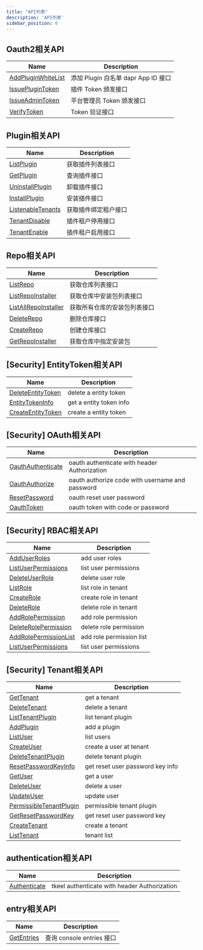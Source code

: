 ```yaml
---
title: "API列表"
description: 'API列表'
sidebar_position: 0
---
```





## Oauth2相关API

| Name |  Description | 
| ---- |  ----------- | 
| [AddPluginWhiteList](./method_AddPluginWhiteList)|  添加 Plugin 白名单 dapr App ID 接口 |
| [IssuePluginToken](./method_IssuePluginToken)|  插件 Token 颁发接口 |
| [IssueAdminToken](./method_IssueAdminToken)|  平台管理员 Token 颁发接口 |
| [VerifyToken](./method_VerifyToken)|  Token 验证接口 |


## Plugin相关API

| Name |  Description | 
| ---- |  ----------- | 
| [ListPlugin](./method_ListPlugin)|  获取插件列表接口 |
| [GetPlugin](./method_GetPlugin)|  查询插件接口 |
| [UninstallPlugin](./method_UninstallPlugin)|  卸载插件接口 |
| [InstallPlugin](./method_InstallPlugin)|  安装插件接口 |
| [ListenableTenants](./method_ListenableTenants)|  获取插件绑定租户接口 |
| [TenantDisable](./method_TenantDisable)|  插件租户停用接口 |
| [TenantEnable](./method_TenantEnable)|  插件租户启用接口 |


## Repo相关API

| Name |  Description | 
| ---- |  ----------- | 
| [ListRepo](./method_ListRepo)|  获取仓库列表接口 |
| [ListRepoInstaller](./method_ListRepoInstaller)|  获取仓库中安装包列表接口 |
| [ListAllRepoInstaller](./method_ListAllRepoInstaller)|  获取所有仓库的安装包列表接口 |
| [DeleteRepo](./method_DeleteRepo)|  删除仓库接口 |
| [CreateRepo](./method_CreateRepo)|  创建仓库接口 |
| [GetRepoInstaller](./method_GetRepoInstaller)|  获取仓库中指定安装包 |


## [Security] EntityToken相关API

| Name |  Description | 
| ---- |  ----------- | 
| [DeleteEntityToken](./method_DeleteEntityToken)|  delete a entity token |
| [EntityTokenInfo](./method_EntityTokenInfo)|  get a entity token info |
| [CreateEntityToken](./method_CreateEntityToken)|  create a entity token |


## [Security] OAuth相关API

| Name |  Description | 
| ---- |  ----------- | 
| [OauthAuthenticate](./method_OauthAuthenticate)|  oauth authenticate with header Authorization |
| [OauthAuthorize](./method_OauthAuthorize)|  oauth authorize code with username and password |
| [ResetPassword](./method_ResetPassword)|  oauth reset user password |
| [OauthToken](./method_OauthToken)|  oauth token with code or password |


## [Security] RBAC相关API

| Name |  Description | 
| ---- |  ----------- | 
| [AddUserRoles](./method_AddUserRoles)|  add user roles  |
| [ListUserPermissions](./method_ListUserPermissions)|  list user permissions  |
| [DeleteUserRole](./method_DeleteUserRole)|  delete user role  |
| [ListRole](./method_ListRole)|  list role in tenant  |
| [CreateRole](./method_CreateRole)|  create role in tenant  |
| [DeleteRole](./method_DeleteRole)|  delete role in tenant  |
| [AddRolePermission](./method_AddRolePermission)|  add role permission  |
| [DeleteRolePermission](./method_DeleteRolePermission)|  delete role permission  |
| [AddRolePermissionList](./method_AddRolePermissionList)|  add role permission list |
| [ListUserPermissions](./method_ListUserPermissions)|  list user permissions  |


## [Security] Tenant相关API

| Name |  Description | 
| ---- |  ----------- | 
| [GetTenant](./method_GetTenant)|  get a tenant |
| [DeleteTenant](./method_DeleteTenant)|  delete a tenant |
| [ListTenantPlugin](./method_ListTenantPlugin)|  list tenant plugin |
| [AddPlugin](./method_AddPlugin)|  add a plugin |
| [ListUser](./method_ListUser)|  list users |
| [CreateUser](./method_CreateUser)|  create a  user at tenant |
| [DeleteTenantPlugin](./method_DeleteTenantPlugin)|  delete tenant plugin |
| [ResetPasswordKeyInfo](./method_ResetPasswordKeyInfo)|  get reset user password key info |
| [GetUser](./method_GetUser)|  get a  user |
| [DeleteUser](./method_DeleteUser)|  delete a user |
| [UpdateUser](./method_UpdateUser)|  update user |
| [PermissibleTenantPlugin](./method_PermissibleTenantPlugin)|  permissible tenant plugin |
| [GetResetPasswordKey](./method_GetResetPasswordKey)|  get reset user password key  |
| [CreateTenant](./method_CreateTenant)|  create a tenant |
| [ListTenant](./method_ListTenant)|  tenant list |


## authentication相关API

| Name |  Description | 
| ---- |  ----------- | 
| [Authenticate](./method_Authenticate)|  tkeel authenticate with header Authorization |


## entry相关API

| Name |  Description | 
| ---- |  ----------- | 
| [GetEntries](./method_GetEntries)|  查询 console entries 接口 |
